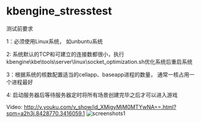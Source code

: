 # kbengine_stresstest

测试前要求

  1：必须使用Linux系统， 如unbuntu系统
  
  2: 系统默认的TCP和可建立的连接数都很小，执行kbengine\kbe\tools\server\linux\socket_optimization.sh优化系统后重启系统
  
  3：根据系统的核数配置适当的cellapp、baseapp进程的数量， 通常一核占用一个进程最好
  
  4: 启动服务器后等待服务器定时将所有场景创建完毕之后才可以进入游戏


Video: http://v.youku.com/v_show/id_XMjgyMjM0MTYwNA==.html?spm=a2h3j.8428770.3416059.1
![screenshots1](https://github.com/kbengine/kbengine_stresstest/blob/master/screenshots/stresstest_mmorpg3.jpg)

